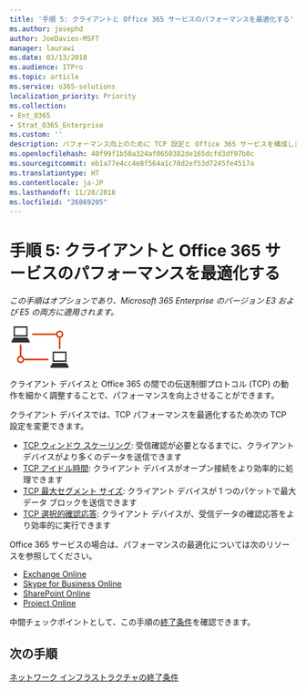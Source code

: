 ```yaml
---
title: '手順 5: クライアントと Office 365 サービスのパフォーマンスを最適化する'
ms.author: josephd
author: JoeDavies-MSFT
manager: laurawi
ms.date: 03/13/2018
ms.audience: ITPro
ms.topic: article
ms.service: o365-solutions
localization_priority: Priority
ms.collection:
- Ent_O365
- Strat_O365_Enterprise
ms.custom: ''
description: パフォーマンス向上のために TCP 設定と Office 365 サービスを構成します。
ms.openlocfilehash: 40f99f1b50a324af0650382de165dcfd3df97b0c
ms.sourcegitcommit: eb1a77e4cc4e8f564a1c78d2ef53d7245fe4517a
ms.translationtype: HT
ms.contentlocale: ja-JP
ms.lasthandoff: 11/28/2018
ms.locfileid: "26869205"
---
```

# <a name="step-5-optimize-client-and-office-365-service-performance"></a>手順 5: クライアントと Office 365 サービスのパフォーマンスを最適化する

*この手順はオプションであり、Microsoft 365 Enterprise のバージョン E3 および E5 の両方に適用されます。*

![](./media/deploy-foundation-infrastructure/networking_icon-small.png)

クライアント デバイスと Office 365 の間での伝送制御プロトコル (TCP) の動作を細かく調整することで、パフォーマンスを向上させることができます。

クライアント デバイスでは、TCP パフォーマンスを最適化するため次の TCP 設定を変更できます。

- [TCP ウィンドウ スケーリング](https://blogs.technet.microsoft.com/onthewire/2014/03/28/ensuring-your-office-365-network-connection-isnt-throttled-by-your-proxy/): 受信確認が必要となるまでに、クライアント デバイスがより多くのデータを送信できます
- [TCP アイドル時間](https://blogs.technet.microsoft.com/onthewire/2014/03/04/network-perimeters-tcp-idle-session-settings-for-outlook-on-office-365/): クライアント デバイスがオープン接続をより効率的に処理できます
- [TCP 最大セグメント サイズ](https://blogs.technet.microsoft.com/onthewire/2014/06/27/checking-your-tcp-packets-are-pulling-their-weight-tcp-max-segment-size-or-mss/): クライアント デバイスが 1 つのパケットで最大データ ブロックを送信できます
- [TCP 選択的確認応答](https://blogs.technet.microsoft.com/onthewire/2014/06/27/ensuring-your-tcp-stack-isnt-throwing-data-away/): クライアント デバイスが、受信データの確認応答をより効率的に実行できます

Office 365 サービスの場合は、パフォーマンスの最適化については次のリソースを参照してください。

- [Exchange Online](https://support.office.com/article/Tune-Exchange-Online-performance-026e83cb-a945-4543-97b0-a8af6e80ac61)
- [Skype for Business Online](https://support.office.com/article/Tune-Skype-for-Business-Online-performance-beec23c2-c5d6-4e84-a8af-e82aefca7802)
- [SharePoint Online](https://support.office.com/article/Tune-SharePoint-Online-performance-f0522d4a-fbf4-41f9-854e-c9b59555091d)
- [Project Online](https://support.office.com/article/Tune-Project-Online-performance-12ba0ebd-c616-42e5-b9b6-cad570e8409c)

中間チェックポイントとして、この手順の[終了条件](networking-exit-criteria.md#crit-networking-step5)を確認できます。

## <a name="next-step"></a>次の手順

[ネットワーク インフラストラクチャの終了条件](networking-exit-criteria.md)
